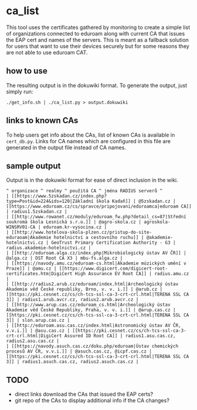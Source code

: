 # ca\_list

This tool uses the certificates gathered by monitoring to create a simple list of organizations connected to eduroam along with current CA that issues the EAP cert and names of the servers.
This is meant as a fallback solution for users that want to use their devices securely but for some reasons they are not able to use eduroam CAT.

## how to use

The resulting output is in the dokuwiki format.
To generate the output, just simply run:

```
./get_info.sh | ./ca_list.py > output.dokuwiki
```

## links to known CAs

To help users get info about the CAs, list of known CAs is available in `cert_db.py`. Links for CA names which are configured in this file are generated in the output file instead of CA names.


## sample output

Output is in the dokuwiki format for ease of direct inclusion in the wiki.

```
^ organizace ^ realmy ^ použitá CA ^ jména RADIUS serverů ^
| [[https://www.5zskadan.cz/index.php?type=Post&id=224&ids=120|Základní škola Kadaň]] | @5zskadan.cz | [[https://www.eduroam.cz/cs/spravce/pripojovani/eduroamca|eduroam CA]] | radius1.5zskadan.cz |
| [[http://www.rowanet.cz/moduly/eduroam_fw.php?detail_cs=87|Střední soukromá škola Lesnická s.r.o.]] | @agro-skola.cz | agroskola-WINSRV01-CA | eduroam.kr-vysocina.cz |
| [[http://www.hotelova-skola-plzen.cz/pristup-do-site-eduraoam|Akademie hotelnictví a cestovního ruchu]] | @akademie-hotelnictvi.cz | GeoTrust Primary Certification Authority - G3 | radius.akademie-hotelnictvi.cz |
| [[http://eduroam.alga.cz/index.php|Mikrobiologický ústav AV ČR]] | @alga.cz | DST Root CA X3 | mbu-fs.alga.cz |
| [[https://navody.amu.cz/eduroam-cs.html|Akademie múzických umění v Praze]] | @amu.cz | [[https://www.digicert.com/digicert-root-certificates.htm|DigiCert High Assurance EV Root CA]] | radius.amu.cz |
| [[http://radius2.arub.cz/eduroam/index.html|Archeologický ústav Akademie věd České republiky, Brno, v. v. i.]] | @arub.cz | [[https://pki.cesnet.cz/cs/ch-tcs-ssl-ca-3-crt-crl.html|TERENA SSL CA 3]] | radius1.arub.avcr.cz, radius2.arub.avcr.cz |
| [[http://www.arup.cas.cz/eduroam_cs.html|Archeologický ústav Akademie věd České Republiky, Praha, v. v. i.]] | @arup.cas.cz | [[https://pki.cesnet.cz/cs/ch-tcs-ssl-ca-3-crt-crl.html|TERENA SSL CA 3]] | slon.arup.cas.cz |
| [[http://eduroam.asu.cas.cz/index.html|Astronomický ústav AV ČR, v.v.i.]] | @asu.cas.cz | [[https://pki.cesnet.cz/cs/ch-tcs-ssl-ca-3-crt-crl.html|DigiCert Assured ID Root CA]] | radius1.asu.cas.cz, radius2.asu.cas.cz |
| [[https://navody.asuch.cas.cz/doku.php/eduroam|Ústav chemických procesů AV ČR, v.v.i.]] | @asuch.cas.cz, @icpf.cas.cz | [[https://pki.cesnet.cz/cs/ch-tcs-ssl-ca-3-crt-crl.html|TERENA SSL CA 3]] | radius1.asuch.cas.cz, radius2.asuch.cas.cz |

```

## TODO

- direct links download the CAs that issued the EAP certs?
- git repo of the CAs to display additional info if the CA changes?


